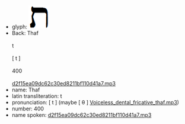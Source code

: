 - glyph: ![d59081a6b8e0a3eea9078413ac1e61d5.png](81.png)
- Back: Thaf<br /><br />t<br /><br />[ t ]<br /><br />400<br /><br />[d2f15ea09dc62c30ed8211bf110d41a7.mp3](15.mp3)
- name: Thaf<br />
- latin transliteration: t<br />
- pronunciation: [ t ] (maybe [ θ ] [Voiceless_dental_fricative_thaf.mp3](50.mp3))
- number: 400
- name spoken: [d2f15ea09dc62c30ed8211bf110d41a7.mp3](15.mp3)